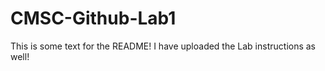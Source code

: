 # CMSC-Github-Lab1

This is some text for the README! I have uploaded the Lab instructions as well!
